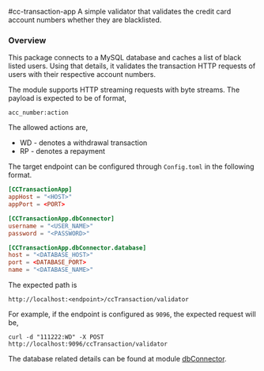 #cc-transaction-app
A simple validator that validates the credit card account numbers whether they are blacklisted.

### Overview
This package connects to a MySQL database and caches a list of black listed users. 
Using that details, it validates the transaction HTTP requests of users with their respective account numbers. 

The module supports HTTP streaming requests with byte streams. 
The payload is expected to be of format, 

```
acc_number:action
```

The allowed actions are,
- WD - denotes a withdrawal transaction
- RP - denotes a repayment

The target endpoint can be configured through `Config.toml` in the following format.

```toml
[CCTransactionApp]
appHost = "<HOST>"
appPort = <PORT>

[CCTransactionApp.dbConnector]
username = "<USER_NAME>"
password = "<PASSWORD>"

[CCTransactionApp.dbConnector.database]
host = "<DATABASE_HOST>"
port = <DATABASE_PORT>
name = "<DATABASE_NAME>"

```


The expected path is 

```
http://localhost:<endpoint>/ccTransaction/validator
```
 
For example, if the endpoint is configured as `9096`, the expected request will be, 

```
curl -d "111222:WD" -X POST http://localhost:9096/ccTransaction/validator
```
The database related details can be found at module [dbConnector](modules/dbConnector/Package.md).
